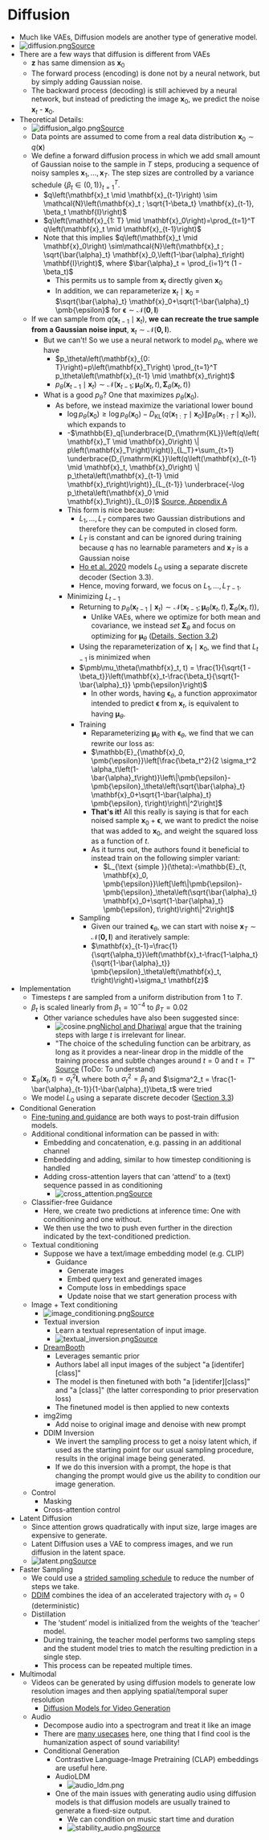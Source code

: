 # Diffusion

- Much like VAEs, Diffusion models are another type of generative model. 
- ![diffusion.png](diffusion.png)[Source](https://lilianweng.github.io/posts/2021-07-11-diffusion-models/)
- There are a few ways that diffusion is different from VAEs
  - $\mathbf{z}$ has same dimension as $\mathbf{x}_0$
  - The forward process (encoding) is done not by a neural network, but by simply adding Gaussian noise. 
  - The backward process (decoding) is still achieved by a neural network, but instead of predicting the image $\mathbf{x}_0$, we predict the noise $\mathbf{x}_t$ - $\mathbf{x}_0$. 
- Theoretical Details:
  - ![diffusion_algo.png](diffusion_algo.png)[Source](https://lilianweng.github.io/posts/2021-07-11-diffusion-models/)
  - Data points are assumed to come from a real data distribution $\mathbf{x}_0 \sim q(\mathbf{x})$
  - We define a forward diffusion process in which we add small amount of Gaussian noise to the sample in $T$ steps, producing a sequence of noisy samples $\mathbf{x}_1, \ldots, \mathbf{x}_T$. The step sizes are controlled by a variance schedule $\{\beta_t \in (0,1)\}_{t=1}^T$. 
    - $q\left(\mathbf{x}_t \mid \mathbf{x}_{t-1}\right) \sim \mathcal{N}\left(\mathbf{x}_t ; \sqrt{1-\beta_t} \mathbf{x}_{t-1}, \beta_t \mathbf{I}\right)$ 
    - $q\left(\mathbf{x}_{1: T} \mid \mathbf{x}_0\right)=\prod_{t=1}^T q\left(\mathbf{x}_t \mid \mathbf{x}_{t-1}\right)$
    - Note that this implies $q\left(\mathbf{x}_t \mid \mathbf{x}_0\right) \sim\mathcal{N}\left(\mathbf{x}_t ; \sqrt{\bar{\alpha}_t} \mathbf{x}_0,\left(1-\bar{\alpha}_t\right) \mathbf{I}\right)$, where $\bar{\alpha}_t = \prod_{i=1}^t (1 - \beta_t)$
      - This permits us to sample from $\mathbf{x}_t$ directly given $\mathbf{x}_0$
      - In addition, we can reparameterize $\mathbf{x}_t \mid \mathbf{x}_0$ = $\sqrt{\bar{\alpha}_t} \mathbf{x}_0+\sqrt{1-\bar{\alpha}_t} \pmb{\epsilon}$ for $\pmb{\epsilon} \sim \mathcal{N}(\mathbf{0}, \mathbf{I})$
  - If we can sample from $q(\mathbf{x}_{t-1} \mid \mathbf{x}_t)$, **we can recreate the true sample from a Gaussian noise input**, $\mathbf{x}_t \sim \mathcal{N}(\mathbf{0, I})$.
    - But we can't! So we use a neural network to model $p_\theta,$ where we have
      - $p_\theta\left(\mathbf{x}_{0: T}\right)=p\left(\mathbf{x}_T\right) \prod_{t=1}^T p_\theta\left(\mathbf{x}_{t-1} \mid \mathbf{x}_t\right)$
      - $p_\theta\left(\mathbf{x}_{t-1} \mid \mathbf{x}_t\right) \sim \mathcal{N}\left(\mathbf{x}_{t-1} ; \pmb{\mu}_\theta\left(\mathbf{x}_t, t\right), \mathbf{\Sigma}_\theta\left(\mathbf{x}_t, t\right)\right)$
    - What is a good $p_\theta$? One that maximizes $p_\theta(\mathbf{x}_0)$.
      - As before, we instead maximize the variational lower bound
        - $\log p_\theta(\mathbf{x}_0) \geq \log p_\theta(\mathbf{x}_0) - D_{\mathrm{KL}}\left(q\left(\mathbf{x}_{1: T} \mid \mathbf{x}_0\right) \| p_\theta\left(\mathbf{x}_{1: T} \mid \mathbf{x}_0\right)\right)$, which expands to 
        - -$\mathbb{E}_q[\underbrace{D_{\mathrm{KL}}\left(q\left(\mathbf{x}_T \mid \mathbf{x}_0\right) \| p\left(\mathbf{x}_T\right)\right)}_{L_T}+\sum_{t>1} \underbrace{D_{\mathrm{KL}}\left(q\left(\mathbf{x}_{t-1} \mid \mathbf{x}_t, \mathbf{x}_0\right) \| p_\theta\left(\mathbf{x}_{t-1} \mid \mathbf{x}_t\right)\right)}_{L_{t-1}} \underbrace{-\log p_\theta\left(\mathbf{x}_0 \mid \mathbf{x}_1\right)}_{L_0}]$ [Source, Appendix A](https://arxiv.org/pdf/2006.11239)
        - This form is nice because:
          - $L_1, \ldots, L_T$ compares two Gaussian distributions and therefore they can be computed in closed form.
          - $L_T$ is constant and can be ignored during training because $q$ has no learnable parameters and $\mathbf{x}_T$ is a Gaussian noise
          - [Ho et al. 2020](https://arxiv.org/pdf/2006.11239) models $L_0$ using a separate discrete decoder (Section 3.3).
          - Hence, moving forward, we focus on $L_1, \ldots, L_{T-1}$. 
        - Minimizing $L_{t-1}$ 
          - Returning to $p_\theta\left(\mathbf{x}_{t-1} \mid \mathbf{x}_t\right) \sim \mathcal{N}\left(\mathbf{x}_{t-1} ; \pmb{\mu}_\theta\left(\mathbf{x}_t, t\right), \mathbf{\Sigma}_\theta\left(\mathbf{x}_t, t\right)\right)$,
            - Unlike VAEs, where we optimize for both mean and covariance, we instead _set_ $\mathbf{\Sigma}_\theta$ and focus on optimizing for $\pmb{\mu}_\theta$ ([Details, Section 3.2](https://arxiv.org/pdf/2006.11239))
          - Using the reparameterization of $\mathbf{x}_t \mid \mathbf{x}_0$, we find that $L_{t-1}$ is minimized when 
          - $\pmb\mu_\theta(\mathbf{x}_t, t) = \frac{1}{\sqrt{1 - \beta_t}}\left(\mathbf{x}_t-\frac{\beta_t}{\sqrt{1-\bar{\alpha}_t}} \pmb{\epsilon}\right)$
            - In other words, having $\pmb\epsilon_\theta$, a function approximator intended to predict $\pmb\epsilon$ from $\mathbf{x}_t$, is equivalent to having $\pmb\mu_\theta$. 
          - Training
            - Reparameterizing $\pmb\mu_\theta$ with $\pmb\epsilon_\theta$, we find that we can rewrite our loss as: 
            - $\mathbb{E}_{\mathbf{x}_0, \pmb{\epsilon}}\left[\frac{\beta_t^2}{2 \sigma_t^2 \alpha_t\left(1-\bar{\alpha}_t\right)}\left\|\pmb{\epsilon}-\pmb{\epsilon}_\theta\left(\sqrt{\bar{\alpha}_t} \mathbf{x}_0+\sqrt{1-\bar{\alpha}_t} \pmb{\epsilon}, t\right)\right\|^2\right]$
            - **That's it!** All this really is saying is that for each noised sample $\mathbf{x}_0 + \pmb\epsilon$, we want to predict the noise that was added to $\mathbf{x}_0$, and weight the squared loss as a function of $t$. 
            - As it turns out, the authors found it beneficial to instead train on the following simpler variant:
              - $L_{\text {simple }}(\theta):=\mathbb{E}_{t, \mathbf{x}_0, \pmb{\epsilon}}\left[\left\|\pmb{\epsilon}-\pmb{\epsilon}_\theta\left(\sqrt{\bar{\alpha}_t} \mathbf{x}_0+\sqrt{1-\bar{\alpha}_t} \pmb{\epsilon}, t\right)\right\|^2\right]$
          - Sampling
            - Given our trained $\pmb\epsilon_\theta$, we can start with noise $\mathbf{x}_T \sim \mathcal{N}(\mathbf{0, I})$ and iteratively sample:
            - $\mathbf{x}_{t-1}=\frac{1}{\sqrt{\alpha_t}}\left(\mathbf{x}_t-\frac{1-\alpha_t}{\sqrt{1-\bar{\alpha}_t}} \pmb{\epsilon}_\theta\left(\mathbf{x}_t, t\right)\right)+\sigma_t \mathbf{z}$
- Implementation
  - Timesteps $t$ are sampled from a uniform distribution from 1 to $T$. 
  - $\beta_t$ is scaled linearly from $\beta_1 = 10^{-4}$ to $\beta_T = 0.02$
    - Other variance schedules have also been suggested since:
      - ![cosine.png](cosine.png)[Nichol and Dhariwal](https://arxiv.org/pdf/2102.09672) argue that the training steps with large $t$ is irrelevant for linear. 
      - "The choice of the scheduling function can be arbitrary, as long as it provides a near-linear drop in the middle of the training process and subtle changes around $t=0$ and $t=T$" [Source](https://lilianweng.github.io/posts/2021-07-11-diffusion-models/) (ToDo: To understand)
  - $\mathbf{\Sigma}_\theta(\mathbf{x}_t, t) = \sigma^2_t\mathbf{I},$ where both $\sigma^2_t = \beta_t$ and $\sigma^2_t = \frac{1-\bar{\alpha}_{t-1}}{1-\bar{\alpha}_t}\beta_t$ were tried
  - We model $L_0$ using a separate discrete decoder ([Section 3.3](https://arxiv.org/pdf/2006.11239))
- Conditional Generation
  - [Fine-tuning and guidance](../20_post_training/notes.md) are both ways to post-train diffusion models.
  - Additional conditional information can be passed in with:
    - Embedding and concatenation, e.g. passing in an additional channel 
    - Embedding and adding, similar to how timestep conditioning is handled 
    - Adding cross-attention layers that can ‘attend’ to a (text) sequence passed in as conditioning
      - ![cross_attention.png](cross_attention.png)[Source](https://wandb.ai/johnowhitaker/midu-guidance/reports/Mid-U-Guidance-Fast-Classifier-Guidance-for-Latent-Diffusion-Models--VmlldzozMjg0NzA1)
  - Classifier-free Guidance
    - Here, we create two predictions at inference time: One with conditioning and one without. 
    - We then use the two to push even further in the direction indicated by the text-conditioned prediction.
  - Textual conditioning
    - Suppose we have a text/image embedding model (e.g. CLIP)
      - Guidance
        - Generate images
        - Embed query text and generated images
        - Compute loss in embeddings space
        - Update noise that we start generation process with
  - Image + Text conditioning
    - ![image_conditioning.png](image_conditioning.png)[Source](https://arxiv.org/pdf/2208.01618)
    - Textual inversion
      - Learn a textual representation of input image.
      - ![textual_inversion.png](textual_inversion.png)[Source](https://arxiv.org/pdf/2208.01618)
    - [DreamBooth](https://arxiv.org/pdf/2208.12242)
      - Leverages semantic prior
      - Authors label all input images of the subject "a [identifer][class]"
      - The model is then finetuned with both "a [identifer][class]" and "a [class]" (the latter corresponding to prior preservation loss)
      - The finetuned model is then applied to new contexts
    - img2img
      - Add noise to original image and denoise with new prompt
    - DDIM Inversion
      - We invert the sampling process to get a noisy latent which, if used as the starting point for our usual sampling procedure, results in the original image being generated.
      - If we do this inversion with a prompt, the hope is that changing the prompt would give us the ability to condition our image generation.
  - Control
    - Masking
    - Cross-attention control 
- Latent Diffusion
  - Since attention grows quadratically with input size, large images are expensive to generate.
  - Latent Diffusion uses a VAE to compress images, and we run diffusion in the latent space.
  - ![latent.png](latent.png)[Source](https://arxiv.org/pdf/2112.10752)
- Faster Sampling
  - We could use a [strided sampling schedule](https://arxiv.org/pdf/2102.09672) to reduce the number of steps we take.  
  - [DDIM](https://arxiv.org/pdf/2010.02502) combines the idea of an accelerated trajectory with $\sigma_t = 0$ (deterministic) 
  - Distillation
    - The ‘student’ model is initialized from the weights of the ‘teacher’ model. 
    - During training, the teacher model performs two sampling steps and the student model tries to match the resulting prediction in a single step. 
    - This process can be repeated multiple times.
- Multimodal
  - Videos can be generated by using diffusion models to generate low resolution images and then applying spatial/temporal super resolution
    - [Diffusion Models for Video Generation](https://lilianweng.github.io/posts/2024-04-12-diffusion-video/)
  - Audio
    - Decompose audio into a spectrogram and treat it like an image
    - There are [many usecases](https://towardsdatascience.com/audio-diffusion-generative-musics-secret-sauce-f625d0aca800) here, one thing that I find cool is the humanization aspect of sound variability!
    - Conditional Generation
      - Contrastive Language-Image Pretraining (CLAP) embeddings are useful here.
      - AudioLDM
        - ![audio_ldm.png](audio_ldm.png)
      - One of the main issues with generating audio using diffusion models is that diffusion models are usually trained to generate a fixed-size output. 
        - We can condition on music start time and duration
        - ![stability_audio.png](stability_audio.png)[Source](https://stability.ai/research/stable-audio-efficient-timing-latent-diffusion)

